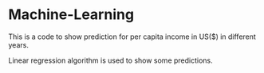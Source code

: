 # Machine-Learning

This is a code to show prediction for per capita income in US($) in different years. 

Linear regression algorithm is used to show some predictions. 
